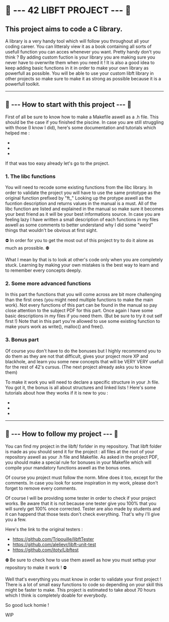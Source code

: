 # 📕 --- 42 LIBFT PROJECT --- 📕

## This project aims to code a C library.

A library is a very handy tool which will follow you throughout all your coding career. You can litteraly view it as a book containing all sorts of usefull function you can acces whenever you want. Pretty handy don't you think ? By adding custom fuction is your library you are making sure you never have to overwrite them when you need it !
It is also a good idea to keep adding basic functions in it in order to make your own library as powerfull as possible.
You will be able to use your custom libft library in other projects so make sure to make it as strong as possible because it is a powerfull toolkit.

<hr />

## 🔗 --- How to start with this project --- 🔗

First of all be sure to know how to make a Makefile aswell as a .h file. This should be the case if you finished the piscine.
In case you are still struggling with those (I know I did), here's some documentation and tutorials which helped me :

-
-
-

If that was too easy already let's go to the project.

### 1. The libc functions

You will need to recode some existing functions from the libc library.
In order to validate the project you will have to use the same prototype as the original function prefixed by "ft_"
Looking up the protype aswell as the fucntion description and returns values in the manual is a must. All of the libc function are listed and explained in the manual so make sure it becomes your best friend as it will be your best informations source.
In case you are feeling lazy I have written a small description of each functions in my files aswell as some comments to better understand why I did some "weird" things that wouldn't be obvious at first sight.

⛔️ In order for you to get the most out of this project try to do it alone as much as prossible. ⛔️

What I mean by that is to look at other's code only when you are completely stuck. Learning by making your own mistakes is the best way to learn and to remember every concepts deeply.

### 2. Some more advanced functions

In this part the functions that you will come across are bit more challenging than the first ones (you might need multiple functions to make the main work). Not every functions of this part can be found in the manual so pay close attention to the subject PDF for this part. Once again I have some basic descriptions in my files if you need them. (But be sure to try it out self first !)
Note that in this part you're allowed to use some existing function to make yours work as write(), malloc() and free().

### 3. Bonus part

Of course you don't have to do the bonuses but I highly recommend you to do them as they are not that difficult, gives your project more XP and blackhole, and learn you some new concepts that will be VERY VERY usefull for the rest of 42's cursus. (The next project already asks you to know them)

To make it work you will need to declare a specific structure in your .h file. You got it, the bonus is all about structures and linked lists !
Here's some tutorials about how they works if it is new to you :

-
-
-

<hr />

## 📌 --- How to follow my project --- 📌

You can find my project in the libft/ forlder in my repository. That libft folder is made as you should send it for the project : all files at the root of your repository aswell as your .h file and Makefile. As asked in the project PDF, you should make a special rule for bonuses in your Makefile which will compile your mandatory functions aswell as the bonus ones.

Of course you project must follow the norm. Mine does it too, except for the comments. In case you look for some inspiration in my work, please don't forget to remove every comments.

Of course I will be providing some tester in order to check if your project works. Be aware that it is not because one tester give you 100% that you will surely get 100% once corrected. Tester are also made by students and it can happend that those tests don't check everything. That's why i'll give you a few.

Here's the link to the original testers :

-	https://github.com/Tripouille/libftTester
-	https://github.com/alelievr/libft-unit-test
-	https://github.com/jtoty/Libftest

⛔️ Be sure to check how to use them aswell as how you must settup your repository to make it work ! ⛔️

Well that's everything you must know in order to validate your first project ! There is a lot of small easy functions to code so depending on your skill this might be faster to make. This project is estimated to take about 70 hours which I think is completely doable for everybody.

So good luck homie !

WIP
